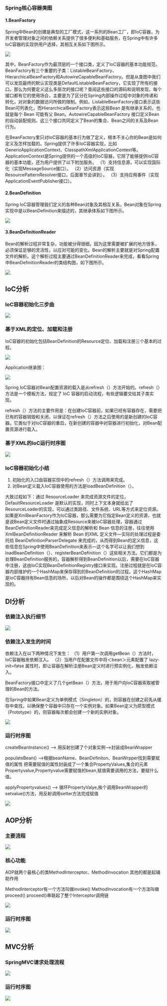 ### Spring核心容器类图

#### 1.BeanFactory
Spring中Bean的创建是典型的工厂模式，这一系列的Bean工厂，即IoC容器，为开发者管理对象之间的依赖关系提供了很多便利和基础服务，在Spring中有许多IoC容器的实现供用户选择，其相互关系如下图所示。

![](../youdaonote-images/Pasted%20image%2020230629162050.png)

其中，BeanFactory作为最顶层的一个接口类，定义了IoC容器的基本功能规范，BeanFactory有三个重要的子类：ListableBeanFactory、HierarchicalBeanFactory和AutowireCapableBeanFactory。但是从类图中我们可以发现最终的默认实现类是DefaultListableBeanFactory，它实现了所有的接口。那么为何要定义这么多层次的接口呢？查阅这些接口的源码和说明发现，每个接口都有它的使用场合，主要是为了区分在Spring内部操作过程中对象的传递和转化，对对象的数据访问所做的限制。例如，ListableBeanFactory接口表示这些Bean可列表化，而HierarchicalBeanFactory表示这些Bean 是有继承关系的，也就是每个 Bean 可能有父 Bean。AutowireCapableBeanFactory 接口定义Bean的自动装配规则。这三个接口共同定义了Bean的集合、Bean之间的关系及Bean行为。

在BeanFactory里只对IoC容器的基本行为做了定义，根本不关心你的Bean是如何定义及怎样加载的。Spring提供了许多IoC容器实现，比如GenericApplicationContext、ClasspathXmlApplicationContext等。
ApplicationContext是Spring提供的一个高级的IoC容器，它除了能够提供IoC容器的基本功能，还为用户提供了以下附加服务。
（1）支持信息源，可以实现国际化（实现MessageSource接口）。
（2）访问资源（实现ResourcePatternResolver接口，后面章节会讲到）。
（3）支持应用事件（实现ApplicationEventPublisher接口）。

#### 2.BeanDefinition
Spring IoC容器管理我们定义的各种Bean对象及其相互关系，Bean对象在Spring实现中是以BeanDefinition来描述的，其继承体系如下图所示。

![](../youdaonote-images/Pasted%20image%2020230629162446.png)

#### 3.BeanDefinitionReader
Bean的解析过程非常复杂，功能被分得很细，因为这里需要被扩展的地方很多，必须保证足够的灵活性，以应对可能的变化。Bean的解析主要就是对Spring配置文件的解析。这个解析过程主要通过BeanDefinitionReader来完成，看看Spring中BeanDefinitionReader的类结构图，如下图所示。

![](../youdaonote-images/Pasted%20image%2020230629162527.png)


## IoC分析

### IoC容器初始化三步曲

![](../youdaonote-images/Pasted%20image%2020230629140751.png)

### 基于XML的定位、加载和注册

IoC容器的初始化包括BeanDefinition的Resource定位、加载和注册三个基本的过程。

![](../youdaonote-images/Pasted%20image%2020230629140846.png)

Application继承图：

![](../youdaonote-images/Pasted%20image%2020230630112350.png)

Spring IoC容器对Bean配置资源的载入是从refresh（）方法开始的。refresh（）方法是一个模板方法，规定了 IoC 容器的启动流程，有些逻辑要交给其子类实现。

refresh（）方法的主要作用是：在创建IoC容器前，如果已经有容器存在，需要把已有的容器销毁和关闭，以保证在refresh（）方法之后使用的是新创建的IoC容器。它类似于对IoC容器的重启，在新创建的容器中对容器进行初始化，对Bean配置资源进行载入。



### 基于XML的IoC运行时序图

![](../youdaonote-images/一步一步手绘Spring%20IoC运行时序图.jpg)

### IoC容器初始化小结

1. 初始化的入口由容器实现中的refresh（）方法调用来完成。
2. 对Bean定义载入IoC容器使用的方法是loadBeanDefinition（）。

大致过程如下：通过 ResourceLoader 来完成资源文件的定位，DefaultResourceLoader 是默认的实现，同时上下文本身就给出了ResourceLoader的实现，可以通过类路径、文件系统、URL等方式来定位资源。如果是XmlBeanFactory作为IoC容器，那么需要为它指定Bean定义的资源，也就是说Bean定义文件时通过抽象成Resource来被IoC容器处理，容器通过BeanDefinitionReader来完成定义信息的解析和 Bean 信息的注册，往往使用 XmlBeanDefinitionReader 来解析 Bean 的XML 定义文件—实际的处理过程是委托给 BeanDefinitionParserDelegate 来完成的，从而得到Bean的定义信息，这些信息在Spring中使用BeanDefinition来表示—这个名字可以让我们想到loadBeanDefinition（）、registerBeanDefinition（）这些相关方法。它们都是为处理BeanDefinition服务的，容器解析得到BeanDefinition以后，需要在IoC容器中注册，这由IoC实现BeanDefinitionRegistry接口来实现。注册过程就是在IoC容器内部维护的一个HashMap来保存得到的BeanDefinition的过程。这个HashMap是IoC容器持有Bean信息的场所，以后对Bean的操作都是围绕这个HashMap来实现的。


## DI分析

### 依赖注入执行细节

![](../youdaonote-images/Pasted%20image%2020230629165143.png)


### 依赖注入发生的时间
依赖注入在以下两种情况下发生：
（1）用户第一次调用getBean（）方法时，IoC容器触发依赖注入。
（2）当用户在配置文件中将＜bean＞元素配置了 lazy-init=false 属性时，即让容器在解析注册Bean定义时进行预实例化，触发依赖注入。

BeanFactory接口中定义了几个getBean（）方法，用于用户向IoC容器索取被管理的Bean的方法。

在Spring中如果Bean定义为单例模式（Singleton）的，则容器在创建之前先从缓存中查找，以确保整个容器中只存在一个实例对象。如果Bean定义为原型模式（Prototype）的，则容器每次都会创建一个新的实例对象。

![](../youdaonote-images/Pasted%20image%2020230630114716.png)


### 运行时序图

createBeanInstance() --> 用反射创建了个对象实例-->封装成BeanWrapper

populateBean() -->根据beanName、BeanDefiniton、BeanWrpper找到需要赋值的属性
把需要赋值的属性封装成了一个集合PropertyValues,集合的元素Propertyvalue,Propertyvalue需要赋值的bean,赋值需要调用的方法，要赋什么值。

applyPropertyvalues() --> 循环PropertyValye,挨个调用BeanWrapper的setvalue()方法，用反射调用setter方法完成赋值

![](../youdaonote-images/一步一步手绘Spring%20DI运行时序图.png)


## AOP分析


### 主要流程

![](../youdaonote-images/Pasted%20image%2020230629201523.png)


### 核心功能

AOP就两个最核心的类MethodInterceptor、MethodInvocation
其他的都是起辅助作用

MethodInterceptor有一个方法叫做invoke()
MethodInvocation有一个方法叫做proceed()
proceed()串联起了整个Interceptor调用链

![](../youdaonote-images/Pasted%20image%2020230629225029.png)

### 运行时序图
![](../youdaonote-images/时序图.jpg)


## MVC分析

### SpringMVC请求处理流程

![](../youdaonote-images/Pasted%20image%2020230629225510.png)

### 运行时序图

![](../youdaonote-images/一步一步手绘Spring%20MVC%20运行时序图.png)